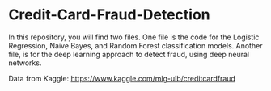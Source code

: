 # Credit-Card-Fraud-Detection

In this repository, you will find two files. One file is the code for the Logistic Regression, Naive Bayes, and Random Forest classification models. Another file, is for the deep learning approach to detect fraud, using deep neural networks. 

Data from Kaggle: https://www.kaggle.com/mlg-ulb/creditcardfraud

